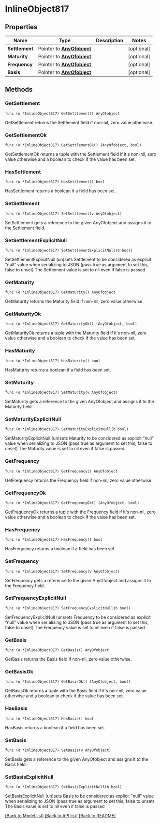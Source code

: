 # InlineObject817

## Properties

Name | Type | Description | Notes
------------ | ------------- | ------------- | -------------
**Settlement** | Pointer to [**AnyOfobject**](anyOf&lt;object&gt;.md) |  | [optional] 
**Maturity** | Pointer to [**AnyOfobject**](anyOf&lt;object&gt;.md) |  | [optional] 
**Frequency** | Pointer to [**AnyOfobject**](anyOf&lt;object&gt;.md) |  | [optional] 
**Basis** | Pointer to [**AnyOfobject**](anyOf&lt;object&gt;.md) |  | [optional] 

## Methods

### GetSettlement

`func (o *InlineObject817) GetSettlement() AnyOfobject`

GetSettlement returns the Settlement field if non-nil, zero value otherwise.

### GetSettlementOk

`func (o *InlineObject817) GetSettlementOk() (AnyOfobject, bool)`

GetSettlementOk returns a tuple with the Settlement field if it's non-nil, zero value otherwise
and a boolean to check if the value has been set.

### HasSettlement

`func (o *InlineObject817) HasSettlement() bool`

HasSettlement returns a boolean if a field has been set.

### SetSettlement

`func (o *InlineObject817) SetSettlement(v AnyOfobject)`

SetSettlement gets a reference to the given AnyOfobject and assigns it to the Settlement field.

### SetSettlementExplicitNull

`func (o *InlineObject817) SetSettlementExplicitNull(b bool)`

SetSettlementExplicitNull (un)sets Settlement to be considered as explicit "null" value
when serializing to JSON (pass true as argument to set this, false to unset)
The Settlement value is set to nil even if false is passed
### GetMaturity

`func (o *InlineObject817) GetMaturity() AnyOfobject`

GetMaturity returns the Maturity field if non-nil, zero value otherwise.

### GetMaturityOk

`func (o *InlineObject817) GetMaturityOk() (AnyOfobject, bool)`

GetMaturityOk returns a tuple with the Maturity field if it's non-nil, zero value otherwise
and a boolean to check if the value has been set.

### HasMaturity

`func (o *InlineObject817) HasMaturity() bool`

HasMaturity returns a boolean if a field has been set.

### SetMaturity

`func (o *InlineObject817) SetMaturity(v AnyOfobject)`

SetMaturity gets a reference to the given AnyOfobject and assigns it to the Maturity field.

### SetMaturityExplicitNull

`func (o *InlineObject817) SetMaturityExplicitNull(b bool)`

SetMaturityExplicitNull (un)sets Maturity to be considered as explicit "null" value
when serializing to JSON (pass true as argument to set this, false to unset)
The Maturity value is set to nil even if false is passed
### GetFrequency

`func (o *InlineObject817) GetFrequency() AnyOfobject`

GetFrequency returns the Frequency field if non-nil, zero value otherwise.

### GetFrequencyOk

`func (o *InlineObject817) GetFrequencyOk() (AnyOfobject, bool)`

GetFrequencyOk returns a tuple with the Frequency field if it's non-nil, zero value otherwise
and a boolean to check if the value has been set.

### HasFrequency

`func (o *InlineObject817) HasFrequency() bool`

HasFrequency returns a boolean if a field has been set.

### SetFrequency

`func (o *InlineObject817) SetFrequency(v AnyOfobject)`

SetFrequency gets a reference to the given AnyOfobject and assigns it to the Frequency field.

### SetFrequencyExplicitNull

`func (o *InlineObject817) SetFrequencyExplicitNull(b bool)`

SetFrequencyExplicitNull (un)sets Frequency to be considered as explicit "null" value
when serializing to JSON (pass true as argument to set this, false to unset)
The Frequency value is set to nil even if false is passed
### GetBasis

`func (o *InlineObject817) GetBasis() AnyOfobject`

GetBasis returns the Basis field if non-nil, zero value otherwise.

### GetBasisOk

`func (o *InlineObject817) GetBasisOk() (AnyOfobject, bool)`

GetBasisOk returns a tuple with the Basis field if it's non-nil, zero value otherwise
and a boolean to check if the value has been set.

### HasBasis

`func (o *InlineObject817) HasBasis() bool`

HasBasis returns a boolean if a field has been set.

### SetBasis

`func (o *InlineObject817) SetBasis(v AnyOfobject)`

SetBasis gets a reference to the given AnyOfobject and assigns it to the Basis field.

### SetBasisExplicitNull

`func (o *InlineObject817) SetBasisExplicitNull(b bool)`

SetBasisExplicitNull (un)sets Basis to be considered as explicit "null" value
when serializing to JSON (pass true as argument to set this, false to unset)
The Basis value is set to nil even if false is passed

[[Back to Model list]](../README.md#documentation-for-models) [[Back to API list]](../README.md#documentation-for-api-endpoints) [[Back to README]](../README.md)


